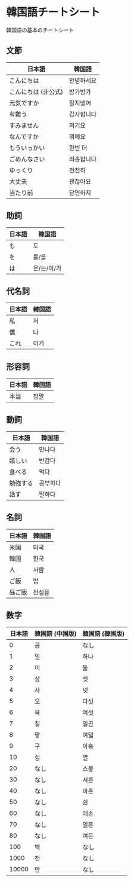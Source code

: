 韓国語チートシート
=================

韓国語の基本のチートシート

文節
----

日本語 | 韓国語
------- | ------
こんにちは | 안녕하세요
こんにちは (非公式) | 방가방가
元気ですか | 잘지넸어
有難う | 감사합니다
すみません | 저기요
なんですか | 뭐에요
もういっかい | 한번 더
ごめんなさい | 죄송합니다 
ゆっくり | 천천히
大丈夫 | 괜찮아요
当たり前 | 당연하지


助詞
----

日本語 | 韓国語
------- | ------
も | 도
を | 를/을
は | 은/는/이/가



代名詞
------

日本語 | 韓国語
------- | ------
私   | 저
僕   | 나
これ | 이거

形容詞
------

日本語 | 韓国語
------- | ------
本当 | 정말



動詞
----

日本語 | 韓国語
------- | ------
会う | 만나다
嬉しい | 반갑다
食べる | 먹다
勉強する | 공부하다
話す | 말하다


名詞
----

日本語 | 韓国語
------- | ------
米国 | 미국
韓国 | 한국
人 | 사람
ご飯 | 밥
昼ご飯 | 전심을

数字
----

日本語 | 韓国語 (中国版) | 韓国語  (韓国版)
------- | ------ | ------
0 | 공 | なし
1 | 일 | 하나
2 | 이 | 둘
3 | 삼 | 셋
4 | 사 | 넷 
5 | 오 | 다섯
6 | 육 | 여섯
7 | 칠 | 일곱
8 | 팧 | 여덟
9 | 구 | 아홉
10 | 십 | 열
20 | なし | 스물
30 | なし | 서른
40 | なし | 마흔
50 | なし | 쉰
60 | なし | 에손
70 | なし | 일흔
80 | なし | 여든
100 | 벡 | なし
1000 | 천 | なし
10000 | 만 | なし
